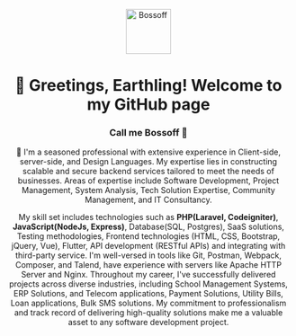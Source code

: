 
<a name="readme-top"></a>

<div align="center">

<img src="https://avatars.githubusercontent.com/u/30760187?v=4" alt="Bossoff" height="80">

<!-- <img src="assets/github-repo-logo.gif" alt="daily.dev animated logo" height="80"> -->

<br>

# 👋 Greetings, Earthling! Welcome to my GitHub page

### Call me Bossoff 🤖

💬 I'm a seasoned professional with extensive experience in Client-side, server-side, and Design Languages. My expertise lies in constructing scalable and secure backend services tailored to meet the needs of businesses. Areas of expertise include Software Development, Project Management, System Analysis, Tech Solution Expertise, Community Management, and IT Consultancy.

My skill set includes technologies such as **PHP(Laravel, Codeigniter)**, **JavaScript(NodeJs, Express)**, Database(SQL, Postgres), SaaS solutions, Testing methodologies, Frontend technologies (HTML, CSS, Bootstrap, jQuery, Vue), Flutter, API development (RESTful APIs) and integrating with third-party service. I'm well-versed in tools like Git, Postman, Webpack, Composer, and Talend, have experience with servers like Apache HTTP Server and Nginx. Throughout my career, I've successfully delivered projects across diverse industries, including School Management Systems, ERP Solutions, and Telecom applications, Payment Solutions, Utility Bills, Loan applications, Bulk SMS solutions. My commitment to professionalism and track record of delivering high-quality solutions make me a valuable asset to any software development project.

</div>
